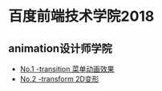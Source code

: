 # 百度前端技术学院2018
## animation设计师学院
- [No.1 -transition 菜单动画效果](http://BaoXiangYu.github.io/ife-baidu/animation/No.1/index1.html)
- [No.2 -transform 2D变形](http://BaoXiangYu.github.io/ife-baidu/animation/No.2/index.html)

